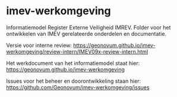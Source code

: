 # imev-werkomgeving
Informatiemodel Register Externe Veiligheid IMREV. Folder voor het ontwikkelen van IMEV gerelateerde onderdelen en documentatie.

Versie voor interne review: <https://geonovum.github.io/imev-werkomgeving/review-intern/IMEV09x-review-intern.html>

Het werkdocument van het informatiemodel staat hier: <https://geonovum.github.io/imev-werkomgeving>

Issues voor het beheer en doorontwikkeling staan hier: https://github.com/Geonovum/imev-werkomgeving/issues
